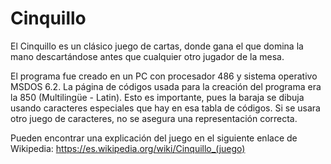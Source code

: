 # Cinquillo
El Cinquillo es un clásico juego de cartas, donde gana el que domina la mano descartándose antes que cualquier otro jugador de la mesa. 

El programa fue creado en un PC con procesador 486 y sistema operativo MSDOS 6.2. La página de códigos usada para la creación del programa era la 850 (Multilingüe - Latin). Esto es importante, pues la baraja se dibuja usando caracteres especiales que hay en esa tabla de códigos. Si se usara otro juego de caracteres, no se asegura una representación correcta.

Pueden encontrar una explicación del juego en el siguiente enlace de Wikipedia: https://es.wikipedia.org/wiki/Cinquillo_(juego)

